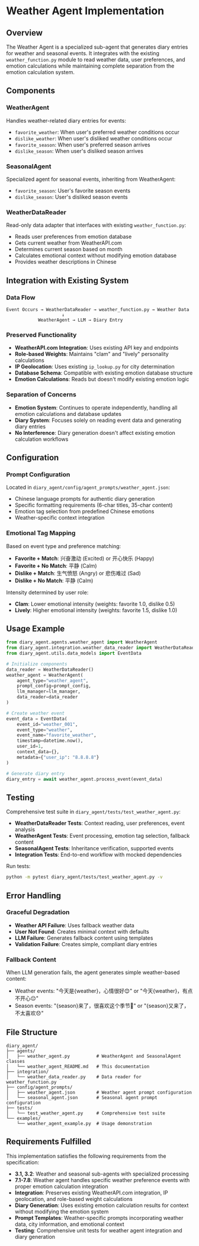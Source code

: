 # Weather Agent Implementation

## Overview

The Weather Agent is a specialized sub-agent that generates diary entries for weather and seasonal events. It integrates with the existing `weather_function.py` module to read weather data, user preferences, and emotion calculations while maintaining complete separation from the emotion calculation system.

## Components

### WeatherAgent

Handles weather-related diary entries for events:
- `favorite_weather`: When user's preferred weather conditions occur
- `dislike_weather`: When user's disliked weather conditions occur
- `favorite_season`: When user's preferred season arrives
- `dislike_season`: When user's disliked season arrives

### SeasonalAgent

Specialized agent for seasonal events, inheriting from WeatherAgent:
- `favorite_season`: User's favorite season events
- `dislike_season`: User's disliked season events

### WeatherDataReader

Read-only data adapter that interfaces with existing `weather_function.py`:
- Reads user preferences from emotion database
- Gets current weather from WeatherAPI.com
- Determines current season based on month
- Calculates emotional context without modifying emotion database
- Provides weather descriptions in Chinese

## Integration with Existing System

### Data Flow
```
Event Occurs → WeatherDataReader → weather_function.py → Weather Data
                     ↓
            WeatherAgent → LLM → Diary Entry
```

### Preserved Functionality
- **WeatherAPI.com Integration**: Uses existing API key and endpoints
- **Role-based Weights**: Maintains "clam" and "lively" personality calculations
- **IP Geolocation**: Uses existing `ip_lookup.py` for city determination
- **Database Schema**: Compatible with existing emotion database structure
- **Emotion Calculations**: Reads but doesn't modify existing emotion logic

### Separation of Concerns
- **Emotion System**: Continues to operate independently, handling all emotion calculations and database updates
- **Diary System**: Focuses solely on reading event data and generating diary entries
- **No Interference**: Diary generation doesn't affect existing emotion calculation workflows

## Configuration

### Prompt Configuration
Located in `diary_agent/config/agent_prompts/weather_agent.json`:
- Chinese language prompts for authentic diary generation
- Specific formatting requirements (6-char titles, 35-char content)
- Emotion tag selection from predefined Chinese emotions
- Weather-specific context integration

### Emotional Tag Mapping
Based on event type and preference matching:
- **Favorite + Match**: 兴奋激动 (Excited) or 开心快乐 (Happy)
- **Favorite + No Match**: 平静 (Calm)
- **Dislike + Match**: 生气愤怒 (Angry) or 悲伤难过 (Sad)
- **Dislike + No Match**: 平静 (Calm)

Intensity determined by user role:
- **Clam**: Lower emotional intensity (weights: favorite 1.0, dislike 0.5)
- **Lively**: Higher emotional intensity (weights: favorite 1.5, dislike 1.0)

## Usage Example

```python
from diary_agent.agents.weather_agent import WeatherAgent
from diary_agent.integration.weather_data_reader import WeatherDataReader
from diary_agent.utils.data_models import EventData

# Initialize components
data_reader = WeatherDataReader()
weather_agent = WeatherAgent(
    agent_type="weather_agent",
    prompt_config=prompt_config,
    llm_manager=llm_manager,
    data_reader=data_reader
)

# Create weather event
event_data = EventData(
    event_id="weather_001",
    event_type="weather",
    event_name="favorite_weather",
    timestamp=datetime.now(),
    user_id=1,
    context_data={},
    metadata={"user_ip": "8.8.8.8"}
)

# Generate diary entry
diary_entry = await weather_agent.process_event(event_data)
```

## Testing

Comprehensive test suite in `diary_agent/tests/test_weather_agent.py`:
- **WeatherDataReader Tests**: Context reading, user preferences, event analysis
- **WeatherAgent Tests**: Event processing, emotion tag selection, fallback content
- **SeasonalAgent Tests**: Inheritance verification, supported events
- **Integration Tests**: End-to-end workflow with mocked dependencies

Run tests:
```bash
python -m pytest diary_agent/tests/test_weather_agent.py -v
```

## Error Handling

### Graceful Degradation
- **Weather API Failure**: Uses fallback weather data
- **User Not Found**: Creates minimal context with defaults
- **LLM Failure**: Generates fallback content using templates
- **Validation Failure**: Creates simple, compliant diary entries

### Fallback Content
When LLM generation fails, the agent generates simple weather-based content:
- Weather events: "今天是{weather}，心情很好😊" or "今天{weather}，有点不开心😔"
- Season events: "{season}来了，很喜欢这个季节🌸" or "{season}又来了，不太喜欢😞"

## File Structure

```
diary_agent/
├── agents/
│   ├── weather_agent.py          # WeatherAgent and SeasonalAgent classes
│   └── weather_agent_README.md   # This documentation
├── integration/
│   └── weather_data_reader.py    # Data reader for weather_function.py
├── config/agent_prompts/
│   ├── weather_agent.json        # Weather agent prompt configuration
│   └── seasonal_agent.json       # Seasonal agent prompt configuration
├── tests/
│   └── test_weather_agent.py     # Comprehensive test suite
└── examples/
    └── weather_agent_example.py  # Usage demonstration
```

## Requirements Fulfilled

This implementation satisfies the following requirements from the specification:

- **3.1, 3.2**: Weather and seasonal sub-agents with specialized processing
- **7.1-7.8**: Weather agent handles specific weather preference events with proper emotion calculation integration
- **Integration**: Preserves existing WeatherAPI.com integration, IP geolocation, and role-based weight calculations
- **Diary Generation**: Uses existing emotion calculation results for context without modifying the emotion system
- **Prompt Templates**: Weather-specific prompts incorporating weather data, city information, and emotional context
- **Testing**: Comprehensive unit tests for weather agent integration and diary generation